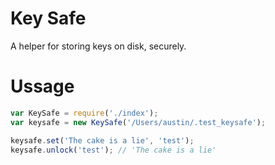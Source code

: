 # Key Safe

A helper for storing keys on disk, securely.

# Ussage

```javascript
var KeySafe = require('./index');
var keysafe = new KeySafe('/Users/austin/.test_keysafe');

keysafe.set('The cake is a lie', 'test');
keysafe.unlock('test'); // 'The cake is a lie'
```
